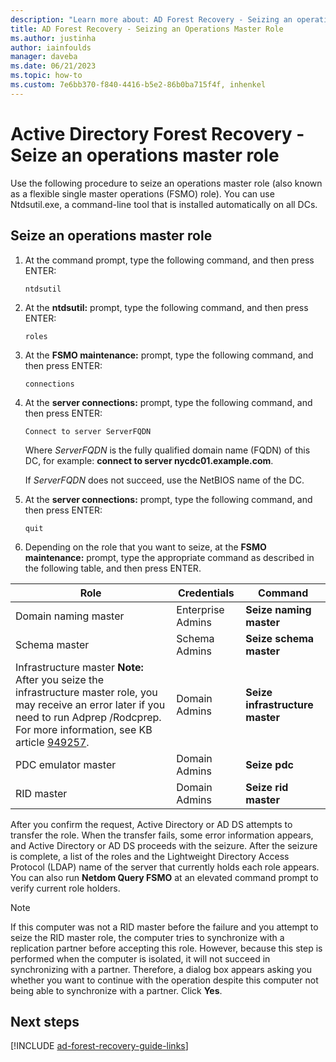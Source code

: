 ```yaml
---
description: "Learn more about: AD Forest Recovery - Seizing an operations master role"
title: AD Forest Recovery - Seizing an Operations Master Role
ms.author: justinha
author: iainfoulds
manager: daveba
ms.date: 06/21/2023
ms.topic: how-to
ms.custom: 7e6bb370-f840-4416-b5e2-86b0ba715f4f, inhenkel
---
```


# Active Directory Forest Recovery - Seize an operations master role

Use the following procedure to seize an operations master role (also known as a flexible single master operations (FSMO) role). You can use Ntdsutil.exe, a command-line tool that is installed automatically on all DCs.

## Seize an operations master role

1. At the command prompt, type the following command, and then press ENTER:

   ```cli
   ntdsutil
   ```

1. At the **ntdsutil:** prompt, type the following command, and then press ENTER:

   ```cli
   roles
   ```

1. At the **FSMO maintenance:** prompt, type the following command, and then press ENTER:

   ```cli
   connections
   ```

1. At the **server connections:** prompt, type the following command, and then press ENTER:

   ```cli
   Connect to server ServerFQDN
   ```

   Where *ServerFQDN* is the fully qualified domain name (FQDN) of this DC, for example: **connect to server nycdc01.example.com**.

   If *ServerFQDN* does not succeed, use the NetBIOS name of the DC.

1. At the **server connections:** prompt, type the following command, and then press ENTER:

   ```cli
   quit
   ```

1. Depending on the role that you want to seize, at the **FSMO maintenance:** prompt, type the appropriate command as described in the following table, and then press ENTER.

|Role|Credentials|Command|
|----------|-----------------|-------------|
|Domain naming master|Enterprise Admins|**Seize naming master**|
|Schema master|Schema Admins|**Seize schema master**|
|Infrastructure master **Note:**  After you seize the infrastructure master role, you may receive an error later if you need to run Adprep /Rodcprep. For more information, see KB article [949257](https://support.microsoft.com/kb/949257).|Domain Admins|**Seize infrastructure master**|
|PDC emulator master|Domain Admins|**Seize pdc**|
|RID master|Domain Admins|**Seize rid master**|

After you confirm the request, Active Directory or AD DS attempts to transfer the role. When the transfer fails, some error information appears, and Active Directory or AD DS proceeds with the seizure. After the seizure is complete, a list of the roles and the Lightweight Directory Access Protocol (LDAP) name of the server that currently holds each role appears. You can also run **Netdom Query FSMO** at an elevated command prompt to verify current role holders.

> [!NOTE]
> If this computer was not a RID master before the failure and you attempt to seize the RID master role, the computer tries to synchronize with a replication partner before accepting this role. However, because this step is performed when the computer is isolated, it will not succeed in synchronizing with a partner. Therefore, a dialog box appears asking you whether you want to continue with the operation despite this computer not being able to synchronize with a partner. Click **Yes**.

## Next steps

[!INCLUDE [ad-forest-recovery-guide-links](includes/ad-forest-recovery-guide-links.md)]
